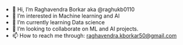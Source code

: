 - 👋 Hi, I’m Raghavendra Borkar aka @raghukb0110 
- 👀 I’m interested in Machine learning and AI
- 🌱 I’m currently learning Data science
- 💞️ I’m looking to collaborate on ML and AI projects.
- 📫 How to reach me through: raghavendra.kborkar50@gmail.com

<!---
raghuk

